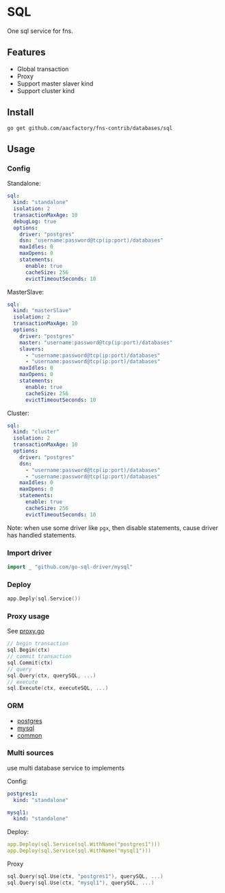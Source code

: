# SQL

One sql service for fns.

## Features
* Global transaction
* Proxy
* Support master slaver kind
* Support cluster kind
## Install

```shell
go get github.com/aacfactory/fns-contrib/databases/sql
```

## Usage

### Config

Standalone:
```yaml
sql:
  kind: "standalone"
  isolation: 2
  transactionMaxAge: 10
  debugLog: true
  options:
    driver: "postgres"
    dsn: "username:password@tcp(ip:port)/databases"
    maxIdles: 0
    maxOpens: 0
    statements:
      enable: true
      cacheSize: 256
      evictTimeoutSeconds: 10
```
MasterSlave:
```yaml
sql:
  kind: "masterSlave"
  isolation: 2
  transactionMaxAge: 10
  options:
    driver: "postgres"
    master: "username:password@tcp(ip:port)/databases"
    slavers:
      - "username:password@tcp(ip:port)/databases"
      - "username:password@tcp(ip:port)/databases"
    maxIdles: 0
    maxOpens: 0
    statements:
      enable: true
      cacheSize: 256
      evictTimeoutSeconds: 10
```
Cluster:
```yaml
sql:
  kind: "cluster"
  isolation: 2
  transactionMaxAge: 10
  options:
    driver: "postgres"
    dsn:
      - "username:password@tcp(ip:port)/databases"
      - "username:password@tcp(ip:port)/databases"
    maxIdles: 0
    maxOpens: 0
    statements:
      enable: true
      cacheSize: 256
      evictTimeoutSeconds: 10
```
Note: when use some driver like `pgx`, then disable statements, cause driver has handled statements.
### Import driver
```go
import _ "github.com/go-sql-driver/mysql"
```

### Deploy
```go
app.Deply(sql.Service())
```

### Proxy usage
See [proxy.go](https://github.com/aacfactory/fns-contrib/tree/main/databases/sql/proxy.go)
```go
// begin transaction 
sql.Begin(ctx)
// commit transaction
sql.Commit(ctx)
// query
sql.Query(ctx, querySQL, ...)
// execute
sql.Execute(ctx, executeSQL, ...)
```
### ORM
* [postgres](https://github.com/aacfactory/fns-contrib/tree/main/databases/postgres)
* [mysql](https://github.com/aacfactory/fns-contrib/tree/main/databases/mysql)
* [common](https://github.com/aacfactory/fns-contrib/tree/main/databases/sql/dac)

### Multi sources

use multi database service to implements

Config:
```yaml
postgres1:
  kind: "standalone"

mysql1:
  kind: "standalone"
```
Deploy:
```yaml
app.Deploy(sql.Service(sql.WithName("postgres1")))
app.Deploy(sql.Service(sql.WithName("mysql1")))
```
Proxy
```go
sql.Query(sql.Use(ctx, "postgres1"), querySQL, ...)
sql.Query(sql.Use(ctx, "mysql1"), querySQL, ...)
```